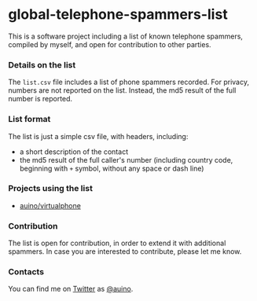 # global-telephone-spammers-list

This is a software project including a list of known telephone spammers, compiled by myself, and open for contribution to other parties.

### Details on the list ###

The `list.csv` file includes a list of phone spammers recorded.
For privacy, numbers are not reported on the list. Instead, the md5 result of the full number is reported.

### List format ###

The list is just a simple csv file, with headers, including:
* a short description of the contact
* the md5 result of the full caller's number (including country code, beginning with `+` symbol, without any space or dash line)

### Projects using the list ###

* [auino/virtualphone](https://github.com/auino/virtualphone)

### Contribution ###

The list is open for contribution, in order to extend it with additional spammers.
In case you are interested to contribute, please let me know.

### Contacts ###

You can find me on [Twitter](https://twitter.com) as [@auino](https://twitter.com/auino).

